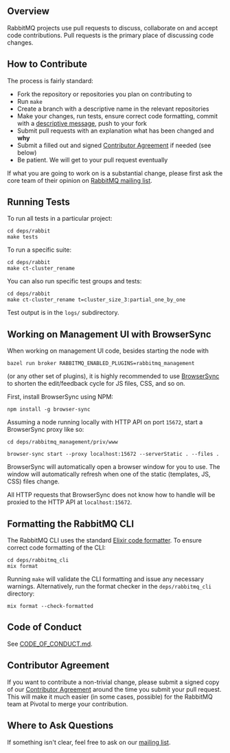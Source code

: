 ## Overview

RabbitMQ projects use pull requests to discuss, collaborate on and accept code contributions.
Pull requests is the primary place of discussing code changes.

## How to Contribute

The process is fairly standard:

 * Fork the repository or repositories you plan on contributing to
 * Run `make`
 * Create a branch with a descriptive name in the relevant repositories
 * Make your changes, run tests, ensure correct code formatting, commit with a [descriptive message](https://tbaggery.com/2008/04/19/a-note-about-git-commit-messages.html), push to your fork
 * Submit pull requests with an explanation what has been changed and **why**
 * Submit a filled out and signed [Contributor Agreement](https://github.com/rabbitmq/ca#how-to-submit) if needed (see below)
 * Be patient. We will get to your pull request eventually

If what you are going to work on is a substantial change, please first ask the core team
of their opinion on [RabbitMQ mailing list](https://groups.google.com/forum/#!forum/rabbitmq-users).

## Running Tests

To run all tests in a particular project:

```
cd deps/rabbit
make tests
```

To run a specific suite:

```
cd deps/rabbit
make ct-cluster_rename
```

You can also run specific test groups and tests:

```
cd deps/rabbit
make ct-cluster_rename t=cluster_size_3:partial_one_by_one
```

Test output is in the `logs/` subdirectory.


## Working on Management UI with BrowserSync

When working on management UI code, besides starting the node with

``` shell
bazel run broker RABBITMQ_ENABLED_PLUGINS=rabbitmq_management
```

(or any other set of plugins), it is highly recommended to use [BrowserSync](https://browsersync.io/#install)
to shorten the edit/feedback cycle for JS files, CSS, and so on.

First, install BrowserSync using NPM:

``` shell
npm install -g browser-sync
```

Assuming a node running locally with HTTP API on port `15672`, start
a BrowserSync proxy like so:

``` shell
cd deps/rabbitmq_management/priv/www

browser-sync start --proxy localhost:15672 --serverStatic . --files .
```

BrowserSync will automatically open a browser window for you to use. The window
will automatically refresh when one of the static (templates, JS, CSS) files change.

All HTTP requests that BrowserSync does not know how to handle will be proxied to
the HTTP API at `localhost:15672`.


## Formatting the RabbitMQ CLI

The RabbitMQ CLI uses the standard [Elixir code formatter](https://hexdocs.pm/mix/main/Mix.Tasks.Format.html). To ensure correct code formatting of the CLI:

```
cd deps/rabbitmq_cli
mix format
```

Running `make` will validate the CLI formatting and issue any necessary warnings. Alternatively, run the format checker in the `deps/rabbitmq_cli` directory:

```
mix format --check-formatted
```

## Code of Conduct

See [CODE_OF_CONDUCT.md](./CODE_OF_CONDUCT.md).

## Contributor Agreement

If you want to contribute a non-trivial change, please submit a signed copy of our
[Contributor Agreement](https://github.com/rabbitmq/ca#how-to-submit) around the time
you submit your pull request. This will make it much easier (in some cases, possible)
for the RabbitMQ team at Pivotal to merge your contribution.

## Where to Ask Questions

If something isn't clear, feel free to ask on our [mailing list](https://groups.google.com/forum/#!forum/rabbitmq-users).
